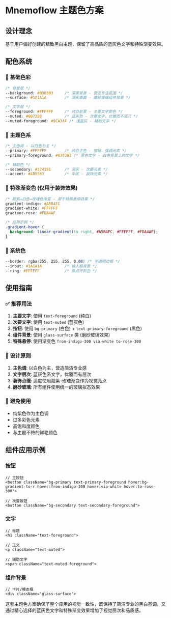 # Mnemoflow 主题色方案

## 设计理念
基于用户偏好创建的精致黑白主题，保留了高品质的蓝灰色文字和特殊渐变效果。

## 配色系统

### 🎨 基础色彩
```css
/* 背景层 */
--background: #030303     /* 深黑背景 - 营造专注氛围 */
--surface: #1A1A1A        /* 深灰表面 - 磨砂玻璃组件背景 */

/* 文字层 */
--foreground: #FFFFFF     /* 纯白前景 - 主要文字颜色 */
--muted: #6B7280          /* 蓝灰色 - 次要文字，优雅而不突兀 */
--muted-foreground: #9CA3AF /* 浅蓝灰 - 辅助文字 */
```

### 🤍 主题色系
```css
/* 主色调 - 以白色为主 */
--primary: #FFFFFF        /* 纯白主色 - 按钮、强调元素 */
--primary-foreground: #030303 /* 黑色文字 - 白色背景上的文字 */

/* 辅助色 */
--secondary: #374151      /* 深灰 - 次要元素 */
--accent: #4B5563         /* 中灰 - 装饰元素 */
```

### 🌈 特殊渐变色 (仅用于装饰效果)
```css
/* 靛紫→白色→玫瑰色渐变 - 用于特殊悬停效果 */
gradient-indigo: #A5B4FC
gradient-white: #FFFFFF  
gradient-rose: #FDA4AF

/* 应用示例 */
.gradient-hover {
  background: linear-gradient(to right, #A5B4FC, #FFFFFF, #FDA4AF);
}
```

### 🔗 系统色
```css
--border: rgba(255, 255, 255, 0.08) /* 半透明边框 */
--input: #1A1A1A          /* 输入框背景 */
--ring: #FFFFFF           /* 焦点环颜色 */
```

## 使用指南

### ✅ 推荐用法
1. **主要文字**: 使用 `text-foreground` (纯白)
2. **次要文字**: 使用 `text-muted` (蓝灰色)
3. **按钮**: 使用 `bg-primary` (白色) + `text-primary-foreground` (黑色)
4. **组件背景**: 使用 `glass-surface` 类 (磨砂玻璃效果)
5. **特殊悬停**: 使用渐变色 `from-indigo-300 via-white to-rose-300`

### 🎯 设计原则
1. **主色调**: 以白色为主，营造简洁专业感
2. **文字层次**: 蓝灰色系文字，优雅而有层次
3. **装饰点缀**: 适度使用靛紫-玫瑰渐变作为视觉亮点
4. **磨砂玻璃**: 所有组件使用统一的玻璃拟态效果

### 🚫 避免使用
- 纯紫色作为主色调
- 过多彩色元素
- 高饱和度颜色
- 与主题不符的鲜艳颜色

## 组件应用示例

### 按钮
```tsx
// 主按钮
<button className="bg-primary text-primary-foreground hover:bg-gradient-to-r hover:from-indigo-300 hover:via-white hover:to-rose-300">

// 次要按钮  
<button className="bg-secondary text-secondary-foreground">
```

### 文字
```tsx
// 标题
<h1 className="text-foreground">

// 正文
<p className="text-muted">

// 辅助文字
<span className="text-muted-foreground">
```

### 组件背景
```tsx
// 卡片/模态框
<div className="glass-surface">
```

这套主题色方案确保了整个应用的视觉一致性，既保持了简洁专业的黑白基调，又通过精心选择的蓝灰色文字和特殊渐变效果增加了视觉层次和品质感。

